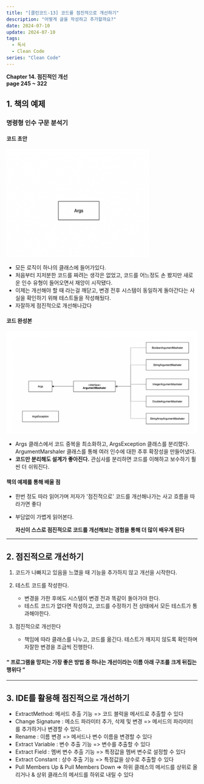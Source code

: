 ```yaml
---
title: "[클린코드-13] 코드를 점진적으로 개선하기"
description: "어떻게 글을 작성하고 추가할까요?"
date: 2024-07-10
update: 2024-07-10
tags:
  - 독서
  - Clean Code
series: "Clean Code"
---
```


**Chapter 14. 점진적인 개선**<br>
**page 245 ~ 322**<br>

## 1. 책의 예제
### 명령형 인수 구문 분석기

#### 코드 초안

![](img.png)

- 모든 로직이 하나의 클래스에 들어가있다.
- 처음부터 지저분한 코드를 짜려는 생각은 없었고, 코드를 어느정도 손 봤지만 새로운 인수 유형이 들어오면서 재앙이 시작됐다.
- 이제는 개선해야 할 때 라는걸 깨닫고, 변경 전후 시스템이 동일하게 돌아간다는 사실을 확인하기 위해 테스트들을 작성해뒀다.
- 자잘하게 점진적으로 개선해나갔다

#### 코드 완성본

![](img_1.png)

- Args 클래스에서 코드 중복을 최소화하고, ArgsException 클래스를 분리했다. ArgumentMarshaler 클래스를 통해 여러 인수에 대한 추후 확장성을 만들어냈다.
- **코드만 분리해도 설계가 좋아진다.** 관심사를 분리하면 코드를 이해하고 보수하기 훨씬 더 쉬워진다.

#### 책의 예제를 통해 배울 점

- 한번 정도 따라 읽어가며 저자가 '점진적으로' 코드를 개선해나가는 사고 흐름을 따라가면 좋다
- 부담없이 가볍게 읽어본다.

  **자신이 스스로 점진적으로 코드를 개선해보는 경험을 통해 더 많이 배우게 된다**

---
## 2. 점진적으로 개선하기
1. 코드가 나빠지고 있음을 느꼈을 때 기능을 추가하지 않고 개선을 시작한다.
2. 테스트 코드를 작성한다.
   - 변경을 가한 후에도 시스템이 변경 전과 똑같이 돌아가야 한다.
   - 테스트 코드가 없다면 작성하고, 코드를 수정하기 전 상태에서 모든 테스트가 통과해야한다.

3. 점진적으로 개선한다
   - 책임에 따라 클래스를 나누고, 코드를 옮긴다. 테스트가 깨지지 않도록 확인하며 자잘한 변경을 조금씩 진행한다.


#### “ 프로그램을 망치는 가장 좋은 방법 중 하나는 개선이라는 이름 아래 구조를 크게 뒤집는 행위다 ”


---
## 3. IDE를 활용해 점진적으로 개선하기

- ExtractMethod: 메서드 추출 기능 => 코드 블럭을 메서드로 추출할 수 있다
- Change Signature : 메소드 파라미터 추가, 삭제 및 변경 => 메서드의 파라미터를 추가하거나 변경할 수 있다.
- Rename : 이름 변경 => 메서드나 변수 이름을 변경할 수 있다
- Extract Variable : 변수 추출 기능 => 변수를 추출할 수 있다
- Extract Field : 멤버 변수 추출 기능 => 특정값을 멤버 변수로 설정할 수 있다
- Extract Constant : 상수 추출 기능 => 특정값을 상수로 추출할 수 있다
- Pull Members Up & Pull Members Down => 하위 클래스의 메서드를 상위로 올리거나 & 상위 클래스의 메서드를 하위로 내릴 수 있다

